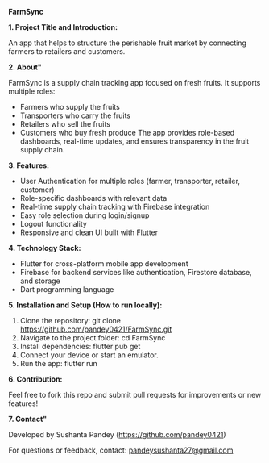 **FarmSync**

**1. Project Title and Introduction:**

An app that helps to structure the perishable fruit market by connecting farmers to retailers and customers.

**2. About"**

FarmSync is a supply chain tracking app focused on fresh fruits. It supports multiple roles:
- Farmers who supply the fruits
- Transporters who carry the fruits
- Retailers who sell the fruits
- Customers who buy fresh produce
The app provides role-based dashboards, real-time updates, and ensures transparency in the fruit supply chain.

**3. Features:**

- User Authentication for multiple roles (farmer, transporter, retailer, customer)
- Role-specific dashboards with relevant data
- Real-time supply chain tracking with Firebase integration
- Easy role selection during login/signup
- Logout functionality
- Responsive and clean UI built with Flutter

**4. Technology Stack:**

- Flutter for cross-platform mobile app development
- Firebase for backend services like authentication, Firestore database, and storage
- Dart programming language

**5. Installation and Setup (How to run locally):**

1. Clone the repository: git clone https://github.com/pandey0421/FarmSync.git
2. Navigate to the project folder: cd FarmSync
3. Install dependencies: flutter pub get
4. Connect your device or start an emulator.
5. Run the app: flutter run

**6. Contribution:**

Feel free to fork this repo and submit pull requests for improvements or new features!

**7. Contact"**

Developed by Sushanta Pandey (https://github.com/pandey0421)

For questions or feedback, contact: pandeysushanta27@gmail.com


